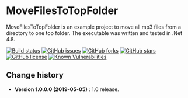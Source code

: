 MoveFilesToTopFolder
====================================

MoveFilesToTopFolder is an example project to move all mp3 files from a directory to one top folder.
The executable was written and tested in .Net 4.8.

[![Build status](https://ci.appveyor.com/api/projects/status/dwd868ofr04o4b58?svg=true)](https://ci.appveyor.com/project/SeppPenner/movefilestotopfolder)
[![GitHub issues](https://img.shields.io/github/issues/SeppPenner/MoveFilesToTopFolder.svg)](https://github.com/SeppPenner/MoveFilesToTopFolder/issues)
[![GitHub forks](https://img.shields.io/github/forks/SeppPenner/MoveFilesToTopFolder.svg)](https://github.com/SeppPenner/MoveFilesToTopFolder/network)
[![GitHub stars](https://img.shields.io/github/stars/SeppPenner/MoveFilesToTopFolder.svg)](https://github.com/SeppPenner/MoveFilesToTopFolder/stargazers)
[![GitHub license](https://img.shields.io/badge/license-AGPL-blue.svg)](https://raw.githubusercontent.com/SeppPenner/MoveFilesToTopFolder/master/License.txt)
[![Known Vulnerabilities](https://snyk.io/test/github/SeppPenner/MoveFilesToTopFolder/badge.svg)](https://snyk.io/test/github/SeppPenner/MoveFilesToTopFolder)


Change history
--------------

* **Version 1.0.0.0 (2019-05-05)** : 1.0 release.
